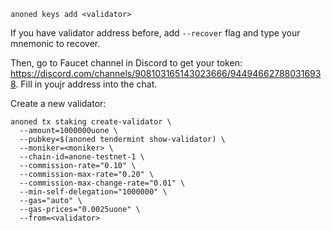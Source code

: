 ```
anoned keys add <validator>
```
If you have validator address before, add `--recover` flag and type your mnemonic  to recover.

Then, go to Faucet channel in Discord to get your token: https://discord.com/channels/908103165143023666/944946627880316938. Fill in youjr address into the chat.

Create a new validator:
```
anoned tx staking create-validator \
  --amount=1000000uone \
  --pubkey=$(anoned tendermint show-validator) \
  --moniker=<moniker> \
  --chain-id=anone-testnet-1 \
  --commission-rate="0.10" \
  --commission-max-rate="0.20" \
  --commission-max-change-rate="0.01" \
  --min-self-delegation="1000000" \
  --gas="auto" \
  --gas-prices="0.0025uone" \
  --from=<validator>
```
